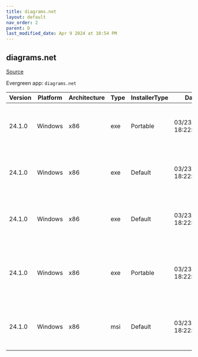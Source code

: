 ```yaml
---
title: diagrams.net
layout: default
nav_order: 2
parent: D
last_modified_date: Apr 9 2024 at 10:54 PM
---
```


## diagrams.net

[Source](https://www.diagrams.net/)

Evergreen app: `diagrams.net`

| Version | Platform | Architecture | Type | InstallerType | Date                | Size      | URI                                                                                                                                                                                                                                            |
| ------- | -------- | ------------ | ---- | ------------- | ------------------- | --------- | ---------------------------------------------------------------------------------------------------------------------------------------------------------------------------------------------------------------------------------------------- |
| 24.1.0  | Windows  | x86          | exe  | Portable      | 03/23/2024 18:22:56 | 113053480 | [https://github.com/jgraph/drawio-desktop/releases/download/v24.1.0/draw.io-24.1.0-windows-no-installer.exe](https://github.com/jgraph/drawio-desktop/releases/download/v24.1.0/draw.io-24.1.0-windows-no-installer.exe)                       |
| 24.1.0  | Windows  | x86          | exe  | Default       | 03/23/2024 18:22:56 | 113268992 | [https://github.com/jgraph/drawio-desktop/releases/download/v24.1.0/draw.io-24.1.0-windows-installer.exe](https://github.com/jgraph/drawio-desktop/releases/download/v24.1.0/draw.io-24.1.0-windows-installer.exe)                             |
| 24.1.0  | Windows  | x86          | exe  | Default       | 03/23/2024 18:22:56 | 97535672  | [https://github.com/jgraph/drawio-desktop/releases/download/v24.1.0/draw.io-ia32-24.1.0-windows-32bit-installer.exe](https://github.com/jgraph/drawio-desktop/releases/download/v24.1.0/draw.io-ia32-24.1.0-windows-32bit-installer.exe)       |
| 24.1.0  | Windows  | x86          | exe  | Portable      | 03/23/2024 18:22:56 | 97320624  | [https://github.com/jgraph/drawio-desktop/releases/download/v24.1.0/draw.io-ia32-24.1.0-windows-32bit-no-installer.exe](https://github.com/jgraph/drawio-desktop/releases/download/v24.1.0/draw.io-ia32-24.1.0-windows-32bit-no-installer.exe) |
| 24.1.0  | Windows  | x86          | msi  | Default       | 03/23/2024 18:22:56 | 123895808 | [https://github.com/jgraph/drawio-desktop/releases/download/v24.1.0/draw.io-24.1.0.msi](https://github.com/jgraph/drawio-desktop/releases/download/v24.1.0/draw.io-24.1.0.msi)                                                                 |
